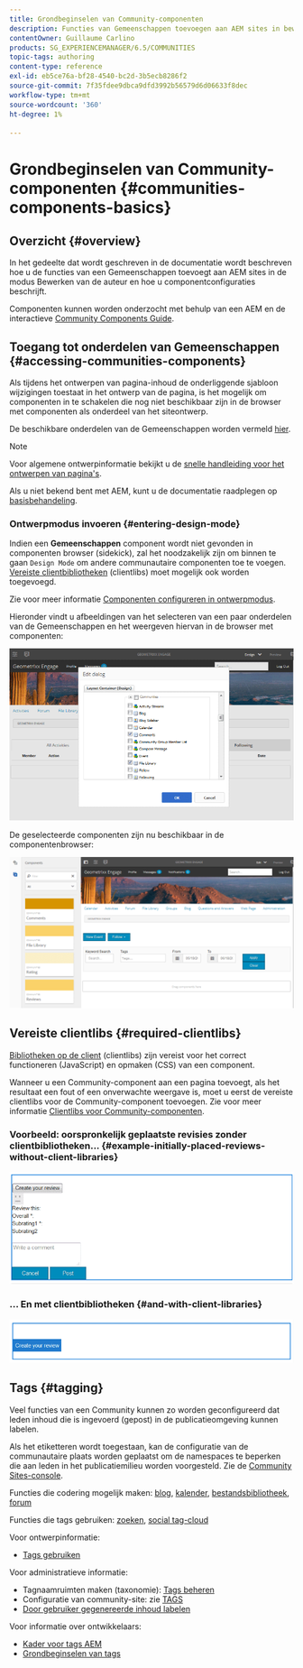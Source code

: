 ```yaml
---
title: Grondbeginselen van Community-componenten
description: Functies van Gemeenschappen toevoegen aan AEM sites in bewerkingsmodus en componenten configureren
contentOwner: Guillaume Carlino
products: SG_EXPERIENCEMANAGER/6.5/COMMUNITIES
topic-tags: authoring
content-type: reference
exl-id: eb5ce76a-bf28-4540-bc2d-3b5ecb8286f2
source-git-commit: 7f35fdee9dbca9dfd3992b56579d6d06633f8dec
workflow-type: tm+mt
source-wordcount: '360'
ht-degree: 1%

---
```


# Grondbeginselen van Community-componenten {#communities-components-basics}

## Overzicht {#overview}

In het gedeelte dat wordt geschreven in de documentatie wordt beschreven hoe u de functies van een Gemeenschappen toevoegt aan AEM sites in de modus Bewerken van de auteur en hoe u componentconfiguraties beschrijft.

Componenten kunnen worden onderzocht met behulp van een AEM en de interactieve [Community Components Guide](components-guide.md).

## Toegang tot onderdelen van Gemeenschappen {#accessing-communities-components}

Als tijdens het ontwerpen van pagina-inhoud de onderliggende sjabloon wijzigingen toestaat in het ontwerp van de pagina, is het mogelijk om componenten in te schakelen die nog niet beschikbaar zijn in de browser met componenten als onderdeel van het siteontwerp.

De beschikbare onderdelen van de Gemeenschappen worden vermeld [hier](author-communities.md#available-communities-components).

>[!NOTE]
>
>Voor algemene ontwerpinformatie bekijkt u de [snelle handleiding voor het ontwerpen van pagina&#39;s](../../help/sites-authoring/qg-page-authoring.md).
>
>Als u niet bekend bent met AEM, kunt u de documentatie raadplegen op [basisbehandeling](../../help/sites-authoring/basic-handling.md).

### Ontwerpmodus invoeren {#entering-design-mode}

Indien een **Gemeenschappen** component wordt niet gevonden in componenten browser (sidekick), zal het noodzakelijk zijn om binnen te gaan `Design Mode` om andere communautaire componenten toe te voegen. [Vereiste clientbibliotheken](#required-clientlibs) (clientlibs) moet mogelijk ook worden toegevoegd.

Zie voor meer informatie [Componenten configureren in ontwerpmodus](../../help/sites-authoring/default-components-designmode.md).

Hieronder vindt u afbeeldingen van het selecteren van een paar onderdelen van de Gemeenschappen en het weergeven hiervan in de browser met componenten:

![componentontwerp](assets/component-design.png)

De geselecteerde componenten zijn nu beschikbaar in de componentenbrowser:

![component-design1](assets/component-design1.png)

## Vereiste clientlibs {#required-clientlibs}

[Bibliotheken op de client](../../help/sites-developing/clientlibs.md) (clientlibs) zijn vereist voor het correct functioneren (JavaScript) en opmaken (CSS) van een component.

Wanneer u een Community-component aan een pagina toevoegt, als het resultaat een fout of een onverwachte weergave is, moet u eerst de vereiste clientlibs voor de Community-component toevoegen. Zie voor meer informatie [Clientlibs voor Community-componenten](clientlibs.md).

### Voorbeeld: oorspronkelijk geplaatste revisies zonder clientbibliotheken... {#example-initially-placed-reviews-without-client-libraries}

![clientlibs1](assets/clientlibs1.png)

### ... En met clientbibliotheken {#and-with-client-libraries}

![clientlibs2](assets/clientlibs2.png)

## Tags {#tagging}

Veel functies van een Community kunnen zo worden geconfigureerd dat leden inhoud die is ingevoerd (gepost) in de publicatieomgeving kunnen labelen.

Als het etiketteren wordt toegestaan, kan de configuratie van de communautaire plaats worden geplaatst om de namespaces te beperken die aan leden in het publicatiemilieu worden voorgesteld. Zie de [Community Sites-console](sites-console.md#tagging).

Functies die codering mogelijk maken: [blog](blog-feature.md), [kalender](calendar.md), [bestandsbibliotheek](file-library.md), [forum](forum.md)

Functies die tags gebruiken: [zoeken](search.md), [social tag-cloud](tagcloud.md)

Voor ontwerpinformatie:

* [Tags gebruiken](../../help/sites-authoring/tags.md)

Voor administratieve informatie:

* Tagnaamruimten maken (taxonomie): [Tags beheren](../../help/sites-administering/tags.md)
* Configuratie van community-site: zie [TAGS](sites-console.md#tagging)
* [Door gebruiker gegenereerde inhoud labelen](../../help/sites-authoring/tags.md)

Voor informatie over ontwikkelaars:

* [Kader voor tags AEM](../../help/sites-developing/framework.md)
* [Grondbeginselen van tags](tag.md)
